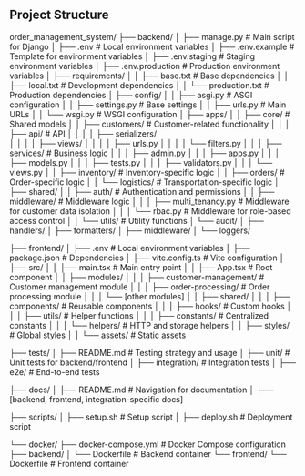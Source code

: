## Project Structure

order_management_system/
├── backend/
│   ├── manage.py                     # Main script for Django
│   ├── .env                          # Local environment variables
│   ├── .env.example                  # Template for environment variables
│   ├── .env.staging                  # Staging environment variables
│   ├── .env.production               # Production environment variables
│   ├── requirements/
│   │   ├── base.txt                  # Base dependencies
│   │   ├── local.txt                 # Development dependencies
│   │   └── production.txt            # Production dependencies
│   ├── config/
│   │   ├── asgi.py                   # ASGI configuration
│   │   ├── settings.py               # Base settings
│   │   ├── urls.py                   # Main URLs
│   │   └── wsgi.py                   # WSGI configuration
│   ├── apps/
│   │   ├── core/                     # Shared models
│   │   ├── customers/                # Customer-related functionality
│   │   │   ├── api/                  # API
│   │   │   │   ├── serializers/                    
│   │   │   │   ├── views/
│   │   │   │   ├── urls.py
│   │   │   │   └── filters.py
│   │   │   ├── services/             # Business logic
│   │   │   ├── admin.py
│   │   │   ├── apps.py
│   │   │   ├── models.py
│   │   │   ├── tests.py
│   │   │   ├── validators.py
│   │   │   └── views.py
│   │   ├── inventory/                # Inventory-specific logic
│   │   ├── orders/                   # Order-specific logic
│   │   └── logistics/                # Transportation-specific logic
│   ├── shared/
│   │   ├── auth/                     # Authentication and permissions
│   │   ├── middleware/               # Middleware logic
│   │   │   ├── multi_tenancy.py      # Middleware for customer data isolation
│   │   │   └── rbac.py               # Middleware for role-based access control
│   │   └── utils/                    # Utility functions
│   └── audit/
│       ├── handlers/
│       ├── formatters/
│       ├── middleware/
│       └── loggers/

├── frontend/
│   ├── .env                          # Local environment variables
│   ├── package.json                  # Dependencies
│   ├── vite.config.ts                # Vite configuration
│   ├── src/
│   │   ├── main.tsx                  # Main entry point
│   │   ├── App.tsx                   # Root component
│   │   ├── modules/
│   │   │   ├── customer-management/  # Customer management module
│   │   │   ├── order-processing/     # Order processing module
│   │   │   └── [other modules]
│   │   ├── shared/
│   │   │   ├── components/           # Reusable components
│   │   │   ├── hooks/                # Custom hooks
│   │   │   ├── utils/                # Helper functions
│   │   │   ├── constants/            # Centralized constants
│   │   │   └── helpers/              # HTTP and storage helpers
│   │   ├── styles/                   # Global styles
│   │   └── assets/                   # Static assets

├── tests/
│   ├── README.md                     # Testing strategy and usage
│   ├── unit/                         # Unit tests for backend/frontend
│   ├── integration/                  # Integration tests
│   ├── e2e/                          # End-to-end tests

├── docs/
│   ├── README.md                     # Navigation for documentation
│   ├── [backend, frontend, integration-specific docs]

├── scripts/
│   ├── setup.sh                      # Setup script
│   ├── deploy.sh                     # Deployment script

└── docker/
    ├── docker-compose.yml            # Docker Compose configuration
    ├── backend/
    │   └── Dockerfile                # Backend container
    └── frontend/
        └── Dockerfile                # Frontend container
